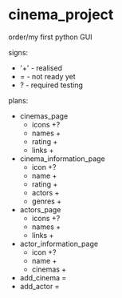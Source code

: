 # cinema_project
order/my first python GUI

signs:
* '+' - realised
* = - not ready yet
* ? - required testing


plans:
* cinemas_page
  - icons +?
  - names +
  - rating +
  - links +
* cinema_information_page
  - icon +?
  - name +
  - rating +
  - actors +
  - genres +
* actors_page
  - icons +?
  - names +
  - links +
* actor_information_page
  - icon +?
  - name +
  - cinemas +
* add_cinema =
* add_actor =
